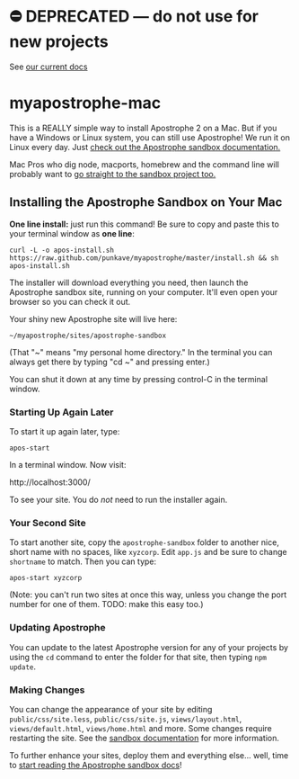 # ⛔️ **DEPRECATED** — do not use for new projects

See [our current docs](https://docs.apostrophecms.org/)

# myapostrophe-mac

This is a REALLY simple way to install Apostrophe 2 on a Mac. But if you have a Windows or Linux system, you can still use Apostrophe! We run it on Linux every day. Just [check out the Apostrophe sandbox documentation.](http://github.com/punkave/apostrophe-sandbox)

Mac Pros who dig node, macports, homebrew and the command line will probably want to [go straight to the sandbox project too.](http://github.com/punkave/apostrophe-sandbox)

## Installing the Apostrophe Sandbox on Your Mac

**One line install:** just run this command! Be sure to copy and paste this to your terminal window as **one line**:

    curl -L -o apos-install.sh https://raw.github.com/punkave/myapostrophe/master/install.sh && sh apos-install.sh

The installer will download everything you need, then launch the Apostrophe sandbox site, running on your computer. It'll even open your browser so you can check it out.

Your shiny new Apostrophe site will live here:

    ~/myapostrophe/sites/apostrophe-sandbox

(That "~" means "my personal home directory." In the terminal you can always get there by typing "cd ~" and pressing enter.)

You can shut it down at any time by pressing control-C in the terminal window.

### Starting Up Again Later

To start it up again later, type:

    apos-start

In a terminal window. Now visit:

http://localhost:3000/

To see your site. You do *not* need to run the installer again.

### Your Second Site

To start another site, copy the `apostrophe-sandbox` folder to another nice, short name with no spaces, like `xyzcorp`. Edit `app.js` and be sure to change `shortname` to match. Then you can type:

    apos-start xyzcorp

(Note: you can't run two sites at once this way, unless you change the port number for one of them. TODO: make this easy too.)

### Updating Apostrophe

You can update to the latest Apostrophe version for any of your projects by using the `cd` command to enter the folder for that site, then typing `npm update`.

### Making Changes

You can change the appearance of your site by editing `public/css/site.less`, `public/css/site.js`, `views/layout.html`, `views/default.html`, `views/home.html` and more. Some changes require restarting the site. See the [sandbox documentation](http://github.com/punkave/apostrophe-sandbox) for more information.

To further enhance your sites, deploy them and everything else... well, time to [start reading the Apostrophe sandbox docs](http://github.com/punkave/apostrophe-sandbox)!

